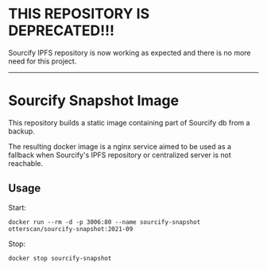 # THIS REPOSITORY IS DEPRECATED!!!

Sourcify IPFS repository is now working as expected and there is no more need for this project.

---

# Sourcify Snapshot Image

This repository builds a static image containing part of Sourcify db from a backup.

The resulting docker image is a nginx service aimed to be used as a fallback when Sourcify's IPFS repository or centralized server is not reachable.

## Usage

Start:

```
docker run --rm -d -p 3006:80 --name sourcify-snapshot otterscan/sourcify-snapshot:2021-09
```

Stop:

```
docker stop sourcify-snapshot
```

